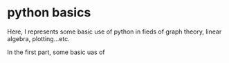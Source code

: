 # python basics
Here, I represents some basic use of python in fieds of graph theory, linear algebra, plotting...etc.

In the first part, some basic uas of 
